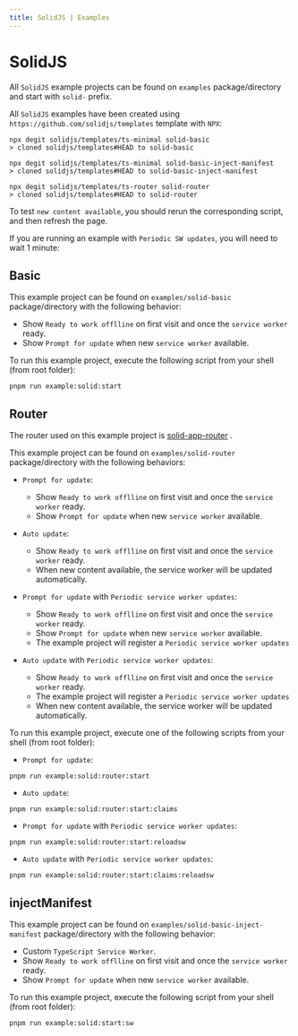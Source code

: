 ```yaml
---
title: SolidJS | Examples
---
```


# SolidJS

All `SolidJS` example projects can be found on `examples` package/directory and start with `solid-` prefix.

All `SolidJS` examples have been created using `https://github.com/solidjs/templates` template with `NPX`:
```shell
npx degit solidjs/templates/ts-minimal solid-basic
> cloned solidjs/templates#HEAD to solid-basic
```

```shell
npx degit solidjs/templates/ts-minimal solid-basic-inject-manifest
> cloned solidjs/templates#HEAD to solid-basic-inject-manifest
```

```shell
npx degit solidjs/templates/ts-router solid-router
> cloned solidjs/templates#HEAD to solid-router
```

To test `new content available`, you should rerun the corresponding script, and then refresh the page.

If you are running an example with `Periodic SW updates`, you will need to wait 1 minute:
<HeuristicWorkboxWindow />

## Basic

This example project can be found on `examples/solid-basic` package/directory with the following behavior:
- Show `Ready to work offlline` on first visit and once the `service worker` ready.
- Show `Prompt for update` when new `service worker` available.

To run this example project, execute the following script from your shell (from root folder):
```shell
pnpm run example:solid:start
```

## Router

The router used on this example project is [solid-app-router](https://github.com/solidjs/solid-app-router) <outbound-link />.

This example project can be found on `examples/solid-router` package/directory with the following behaviors:
- `Prompt for update`:
    - Show `Ready to work offlline` on first visit and once the `service worker` ready.
    - Show `Prompt for update` when new `service worker` available.

- `Auto update`:
    - Show `Ready to work offlline` on first visit and once the `service worker` ready.
    - When new content available, the service worker will be updated automatically.

- `Prompt for update` with `Periodic service worker updates`:
    - Show `Ready to work offlline` on first visit and once the `service worker` ready.
    - Show `Prompt for update` when new `service worker` available.
    - The example project will register a `Periodic service worker updates`

- `Auto update` with `Periodic service worker updates`:
    - Show `Ready to work offlline` on first visit and once the `service worker` ready.
    - The example project will register a `Periodic service worker updates`
    - When new content available, the service worker will be updated automatically.

To run this example project, execute one of the following scripts from your shell (from root folder):
- `Prompt for update`:
```shell
pnpm run example:solid:router:start
```

- `Auto update`:
```shell
pnpm run example:solid:router:start:claims
```

- `Prompt for update` with `Periodic service worker updates`:
```shell
pnpm run example:solid:router:start:reloadsw
```

- `Auto update` with `Periodic service worker updates`:
```shell
pnpm run example:solid:router:start:claims:reloadsw
```

## injectManifest

This example project can be found on `examples/solid-basic-inject-manifest` package/directory with the following behavior:
- Custom `TypeScript Service Worker`.
- Show `Ready to work offlline` on first visit and once the `service worker` ready.
- Show `Prompt for update` when new `service worker` available.

To run this example project, execute the following script from your shell (from root folder):
```shell
pnpm run example:solid:start:sw
```

